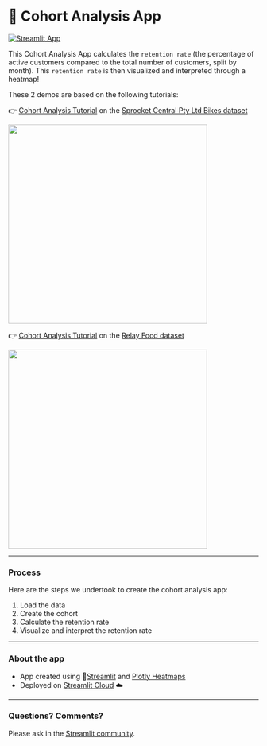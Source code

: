 
#  👥 Cohort Analysis App

[![Streamlit App](https://static.streamlit.io/badges/streamlit_badge_black_white.svg)](https://cohort.streamlitapp.com/)

This Cohort Analysis App calculates the `retention rate` (the percentage of active customers compared to the total number of customers, split by month). This `retention rate` is then visualized and interpreted through a heatmap!

These 	2 demos are based on the following tutorials:

👉 [Cohort Analysis Tutorial](https://github.com/maladeep/cohort-retention-rate-analysis-in-python) on the [Sprocket Central Pty Ltd Bikes dataset](https://www.kaggle.com/datasets/archit9406/customer-transaction-dataset)

<img src ="https://user-images.githubusercontent.com/27242399/174384535-8e2885f9-4378-4950-b695-d92b35bd37d9.png" width="400px"></img>

👉 [Cohort Analysis Tutorial](http://www.gregreda.com/2015/08/23) on the [Relay Food dataset](https://github.com/springcoil/marsmodelling/blob/master/relay-foods.xlsx)

<img src ="https://user-images.githubusercontent.com/27242399/174386573-882bee1d-38a1-435f-bdf3-a7713239e1e9.png" width="400px"></img>

---
### Process

Here are the steps we undertook to create the cohort analysis app:

1. Load the data 
2. Create the cohort 
3. Calculate the retention rate
4. Visualize and interpret the retention rate
 
---
### About the app

- App created using 🎈[Streamlit](https://streamlit.io/) and [Plotly Heatmaps](https://plotly.com/python/heatmaps/)
- Deployed on [Streamlit Cloud](https://streamlit.io/cloud) ☁️
---
### Questions? Comments?

Please ask in the [Streamlit community](https://discuss.streamlit.io).
